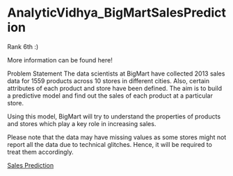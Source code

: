 # AnalyticVidhya_BigMartSalesPrediction

Rank 6th :)

More information can be found here!

Problem Statement
The data scientists at BigMart have collected 2013 sales data for 1559 products across 10 stores in different cities. Also, certain attributes of each product and store have been defined. The aim is to build a predictive model and find out the sales of each product at a particular store.

Using this model, BigMart will try to understand the properties of products and stores which play a key role in increasing sales.

 

Please note that the data may have missing values as some stores might not report all the data due to technical glitches. Hence, it will be required to treat them accordingly.

[Sales Prediction](http://datahack.analyticsvidhya.com/contest/practice-problem-bigmart-sales-prediction)
